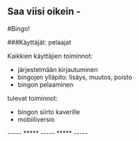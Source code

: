 
## Saa viisi oikein - 
#Bingo!

###Käyttäjät: pelaajat

Kaikkien käyttäjien toiminnot:
* järjestelmään kirjautuminen
* bingojen ylläpito: lisäys, muutos, poisto
* bingon pelaaminen  

tulevat toiminnot:
* bingon siirto kaverille
* mobiiliversio

----- ***** ----- ***** ----- 

